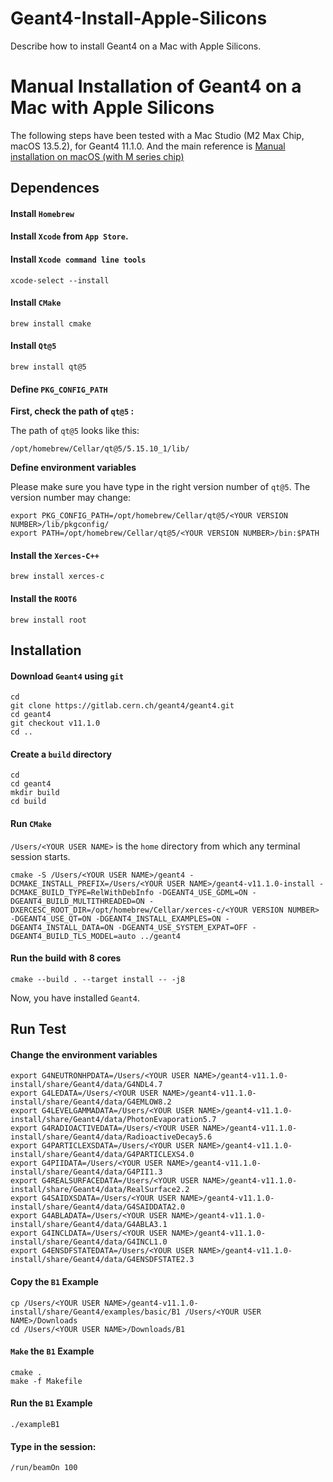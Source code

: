 # Geant4-Install-Apple-Silicons
Describe how to install Geant4 on a Mac with Apple Silicons.

# Manual Installation of Geant4 on a Mac with Apple Silicons

The following steps have been tested with a Mac Studio (M2 Max Chip, macOS 13.5.2), for Geant4 11.1.0.
And the main reference is [Manual installation on macOS (with M series chip)](http://geant4-dna.in2p3.fr/styled-6/styled-12/index.html) 


## Dependences



#### Install `Homebrew`

#### Install `Xcode` from `App Store`.

#### Install `Xcode command line tools`

```
xcode-select --install
```

#### Install `CMake`

```
brew install cmake
```

#### Install `Qt@5`

```
brew install qt@5
```

#### Define `PKG_CONFIG_PATH`

**First, check the path of `qt@5` :**

The path of  `qt@5` looks like this:

```
/opt/homebrew/Cellar/qt@5/5.15.10_1/lib/
```

**Define environment variables**

Please make sure you have type in the right version number of `qt@5`. The version number may change:

```
export PKG_CONFIG_PATH=/opt/homebrew/Cellar/qt@5/<YOUR VERSION NUMBER>/lib/pkgconfig/
export PATH=/opt/homebrew/Cellar/qt@5/<YOUR VERSION NUMBER>/bin:$PATH
```

#### Install the `Xerces-C++`

```
brew install xerces-c
```

#### Install the `ROOT6`

```
brew install root
```



## Installation



#### Download `Geant4` using `git`

```
cd
git clone https://gitlab.cern.ch/geant4/geant4.git
cd geant4
git checkout v11.1.0
cd ..
```

#### Create a `build` directory

```
cd
cd geant4
mkdir build
cd build
```

#### Run `CMake`

`/Users/<YOUR USER NAME>` is the `home` directory from which any terminal session starts. 

```
cmake -S /Users/<YOUR USER NAME>/geant4 -DCMAKE_INSTALL_PREFIX=/Users/<YOUR USER NAME>/geant4-v11.1.0-install -DCMAKE_BUILD_TYPE=RelWithDebInfo -DGEANT4_USE_GDML=ON -DGEANT4_BUILD_MULTITHREADED=ON -DXERCESC_ROOT_DIR=/opt/homebrew/Cellar/xerces-c/<YOUR VERSION NUMBER> -DGEANT4_USE_QT=ON -DGEANT4_INSTALL_EXAMPLES=ON -DGEANT4_INSTALL_DATA=ON -DGEANT4_USE_SYSTEM_EXPAT=OFF -DGEANT4_BUILD_TLS_MODEL=auto ../geant4
```

#### Run the build with 8 cores

```
cmake --build . --target install -- -j8
```



Now, you have installed `Geant4`.



## Run Test

#### Change the environment variables

```
export G4NEUTRONHPDATA=/Users/<YOUR USER NAME>/geant4-v11.1.0-install/share/Geant4/data/G4NDL4.7
export G4LEDATA=/Users/<YOUR USER NAME>/geant4-v11.1.0-install/share/Geant4/data/G4EMLOW8.2
export G4LEVELGAMMADATA=/Users/<YOUR USER NAME>/geant4-v11.1.0-install/share/Geant4/data/PhotonEvaporation5.7
export G4RADIOACTIVEDATA=/Users/<YOUR USER NAME>/geant4-v11.1.0-install/share/Geant4/data/RadioactiveDecay5.6
export G4PARTICLEXSDATA=/Users/<YOUR USER NAME>/geant4-v11.1.0-install/share/Geant4/data/G4PARTICLEXS4.0
export G4PIIDATA=/Users/<YOUR USER NAME>/geant4-v11.1.0-install/share/Geant4/data/G4PII1.3
export G4REALSURFACEDATA=/Users/<YOUR USER NAME>/geant4-v11.1.0-install/share/Geant4/data/RealSurface2.2
export G4SAIDXSDATA=/Users/<YOUR USER NAME>/geant4-v11.1.0-install/share/Geant4/data/G4SAIDDATA2.0
export G4ABLADATA=/Users/<YOUR USER NAME>/geant4-v11.1.0-install/share/Geant4/data/G4ABLA3.1
export G4INCLDATA=/Users/<YOUR USER NAME>/geant4-v11.1.0-install/share/Geant4/data/G4INCL1.0
export G4ENSDFSTATEDATA=/Users/<YOUR USER NAME>/geant4-v11.1.0-install/share/Geant4/data/G4ENSDFSTATE2.3
```
#### Copy the `B1` Example
```
cp /Users/<YOUR USER NAME>/geant4-v11.1.0-install/share/Geant4/examples/basic/B1 /Users/<YOUR USER NAME>/Downloads
cd /Users/<YOUR USER NAME>/Downloads/B1
```
#### `Make` the `B1` Example
```
cmake .
make -f Makefile
```
#### Run the `B1` Example
```
./exampleB1
```

#### Type in the session:

```
/run/beamOn 100
```


